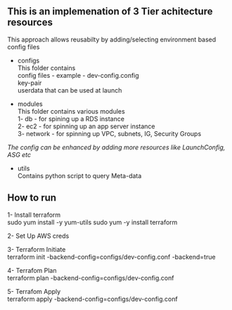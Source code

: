 ## This is an implemenation of 3 Tier achitecture resources

This approach allows reusabilty by adding/selecting environment based config files

- configs <br>
        This folder contains <br>
                config files - example - dev-config.config <br>
                key-pair <br>
                userdata that can be used at launch <br>

- modules  <br>
        This folder contains various modules <br>
        1- db - for spining up a RDS instance <br>
        2- ec2 - for spinning up an app server instance <br>
        3- network - for spinning up VPC, subnets, IG, Security  Groups 


<i>The config can be enhanced by adding more resources like LaunchConfig, ASG etc</i>

- utils <br>
        Contains python script to query Meta-data

## How to run 

1- Install terraform <br>
    sudo yum install -y yum-utils
    sudo yum -y install terraform

2- Set Up AWS creds

3- Terraform Initiate <br>
    terraform init -backend-config=configs/dev-config.conf -backend=true

4- Terrafom Plan<br>
    terraform plan -backend-config=configs/dev-config.conf

5- Terrafom Apply <br>
    terraform apply -backend-config=configs/dev-config.conf


